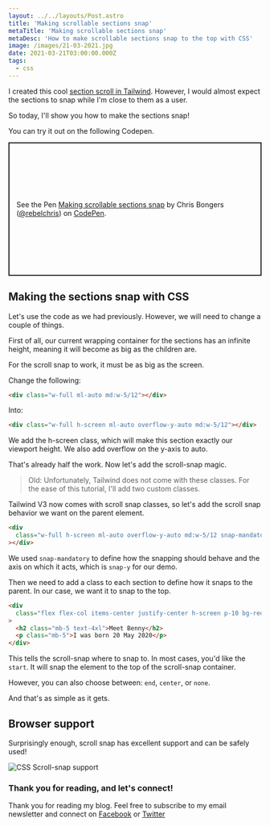 ```yaml
---
layout: ../../layouts/Post.astro
title: 'Making scrollable sections snap'
metaTitle: 'Making scrollable sections snap'
metaDesc: 'How to make scrollable sections snap to the top with CSS'
image: /images/21-03-2021.jpg
date: 2021-03-21T03:00:00.000Z
tags:
  - css
---
```


I created this cool [section scroll in Tailwind](https://daily-dev-tips.com/posts/tailwind-css-fixed-and-scrollable-section/).
However, I would almost expect the sections to snap while I'm close to them as a user.

So today, I'll show you how to make the sections snap!

You can try it out on the following Codepen.

<p class="codepen" data-height="265" data-theme-id="dark" data-default-tab="result" data-user="rebelchris" data-slug-hash="VwmNbNZ" style="height: 265px; box-sizing: border-box; display: flex; align-items: center; justify-content: center; border: 2px solid; margin: 1em 0; padding: 1em;" data-pen-title="Making scrollable sections snap">
  <span>See the Pen <a href="https://codepen.io/rebelchris/pen/VwmNbNZ">
  Making scrollable sections snap</a> by Chris Bongers (<a href="https://codepen.io/rebelchris">@rebelchris</a>)
  on <a href="https://codepen.io">CodePen</a>.</span>
</p>
<script async defer src="https://cpwebassets.codepen.io/assets/embed/ei.js"></script>

## Making the sections snap with CSS

Let's use the code as we had previously. However, we will need to change a couple of things.

First of all, our current wrapping container for the sections has an infinite height, meaning it will become as big as the children are.

For the scroll snap to work, it must be as big as the screen.

Change the following:

```html
<div class="w-full ml-auto md:w-5/12"></div>
```

Into:

```html
<div class="w-full h-screen ml-auto overflow-y-auto md:w-5/12"></div>
```

We add the h-screen class, which will make this section exactly our viewport height.
We also add overflow on the y-axis to auto.

That's already half the work. Now let's add the scroll-snap magic.

> Old: Unfortunately, Tailwind does not come with these classes. For the ease of this tutorial, I'll add two custom classes.

Tailwind V3 now comes with scroll snap classes, so let's add the scroll snap behavior we want on the parent element.

```html
<div
  class="w-full h-screen ml-auto overflow-y-auto md:w-5/12 snap-mandatory snap-y"
></div>
```

We used `snap-mandatory` to define how the snapping should behave and the axis on which it acts, which is `snap-y` for our demo.

Then we need to add a class to each section to define how it snaps to the parent.
In our case, we want it to snap to the top.

```html
<div
  class="flex flex-col items-center justify-center h-screen p-10 bg-red-200 snap-start"
>
  <h2 class="mb-5 text-4xl">Meet Benny</h2>
  <p class="mb-5">I was born 20 May 2020</p>
</div>
```

This tells the scroll-snap where to snap to. In most cases, you'd like the `start`. It will snap the element to the top of the scroll-snap container.

However, you can also choose between: `end`, `center`, or `none`.

And that's as simple as it gets.

## Browser support

Surprisingly enough, scroll snap has excellent support and can be safely used!

![CSS Scroll-snap support](https://caniuse.bitsofco.de/static/v1/mdn-css__properties__scroll-snap-type-1615876765382.png)

### Thank you for reading, and let's connect!

Thank you for reading my blog. Feel free to subscribe to my email newsletter and connect on [Facebook](https://www.facebook.com/DailyDevTipsBlog) or [Twitter](https://twitter.com/DailyDevTips1)
